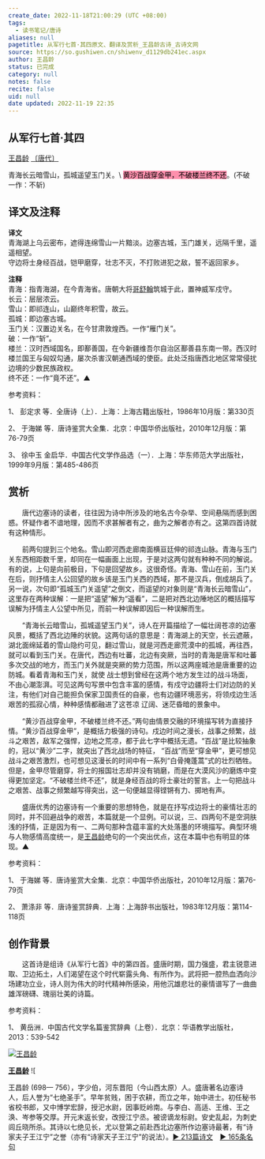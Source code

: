 ```yaml
---
create_date: 2022-11-18T21:00:29 (UTC +08:00)
tags:
  - 读书笔记/唐诗
aliases: null
pagetitle: 从军行七首·其四原文、翻译及赏析_王昌龄古诗_古诗文网
source: https://so.gushiwen.cn/shiwenv_d1129db241ec.aspx
author: 王昌龄
status: 已完成
category: null
notes: false
recite: false
uid: null
date updated: 2022-11-19 22:35
---
```


## 从军行七首·其四

[王昌龄](https://so.gushiwen.cn/authorv_d9343fa5dac7.aspx) [〔唐代〕](https://so.gushiwen.cn/shiwens/default.aspx?cstr=%e5%94%90%e4%bb%a3)

青海长云暗雪山，孤城遥望玉门关。\ <mark style="background: #FF5582A6;">黄沙百战穿金甲，不破楼兰终不还</mark>。(不破 一作：不斩)

## 译文及注释

**译文**\
青海湖上乌云密布，遮得连绵雪山一片黯淡。边塞古城，玉门雄关，远隔千里，遥遥相望。\
守边将士身经百战，铠甲磨穿，壮志不灭，不打败进犯之敌，誓不返回家乡。

**注释**\
青海：指青海湖，在今青海省。唐朝大将[哥舒翰](https://so.gushiwen.cn/authorv_8d8e61019982.aspx)筑城于此，置神威军戍守。\
长云：层层浓云。\
雪山：即祁连山，山巅终年积雪，故云。\
孤城：即边塞古城。\
玉门关：汉置边关名，在今甘肃敦煌西。一作“雁门关”。\
破：一作“斩”。\
楼兰：汉时西域国名，即鄯善国，在今新疆维吾尔自治区鄯善县东南一带。西汉时楼兰国王与匈奴勾通，屡次杀害汉朝通西域的使臣。此处泛指唐西北地区常常侵扰边境的少数民族政权。\
终不还：一作“竟不还”。▲

参考资料：

1、 彭定求 等．全唐诗（上）．上海：上海古籍出版社，1986年10月版：第330页

2、 于海娣 等．唐诗鉴赏大全集．北京：中国华侨出版社，2010年12月版：第76-79页

3、 徐中玉 金启华．中国古代文学作品选（一）．上海：华东师范大学出版社，1999年9月版：第485-486页

## 赏析

　　唐代边塞诗的读者，往往因为诗中所涉及的地名古今杂举、空间悬隔而感到困惑。怀疑作者不谙地理，因而不求甚解者有之，曲为之解者亦有之。这第四首诗就有这种情形。

　　前两句提到三个地名。雪山即河西走廊南面横亘廷伸的祁连山脉。青海与玉门关东西相距数千里，却同在一幅画面上出现，于是对这两句就有种种不同的解说。有的说，上句是向前极目，下句是回望故乡。这很奇怪。青海、雪山在前，玉门关在后，则抒情主人公回望的故乡该是玉门关西的西域，那不是汉兵，倒成胡兵了。另一说，次句即“孤城玉门关遥望”之倒文，而遥望的对象则是“青海长云暗雪山”，这里存在两种误解：一是把“遥望”解为“遥看”，二是把对西北边陲地区的概括描写误解为抒情主人公望中所见，而前一种误解即因后一种误解而生。

　　“青海长云暗雪山，孤城遥望玉门关”，诗人在开篇描绘了一幅壮阔苍凉的边塞风景，概括了西北边陲的状貌。这两句话的意思是：青海湖上的天空，长云遮蔽，湖北面绵延着的雪山隐约可见，翻过雪山，就是河西走廊荒漠中的孤城，再往西，就可以看到玉门关。在唐代，西边有吐蕃，北边有突厥，当时的青海是唐军和吐蕃多次交战的地方，而玉门关外就是突厥的势力范围，所以这两座城池是唐重要的边防城。看着青海和玉门关，就使 战士想到曾经在这两个地方发生过的战斗场面，不由心潮澎湃。可见这两句写景中包含丰富的感情，有戍守边疆将士们对边防的关注，有他们对自己能担负保家卫国责任的自豪，也有边疆环境恶劣，将领戍边生活艰苦的孤寂心情，种种感情都融进了这苍凉 辽阔、迷茫昏暗的景象中。

　　“黄沙百战穿金甲，不破楼兰终不还。”两句由情景交融的环境描写转为直接抒情。“黄沙百战穿金甲”，是概括力极强的诗句。戍边时间之漫长，战事之频繁，战斗之艰苦，敌军之强悍，边地之荒凉，都于此七字中概括无遗。“百战”是比较抽象的，冠以“黄沙”二字，就突出了西北战场的特征， “百战”而至“穿金甲”，更可想见战斗之艰苦激烈，也可想见这漫长的时间中有一系列“白骨掩蓬蒿”式的壮烈牺牲。但是，金甲尽管磨穿，将士的报国壮志却并没有销磨，而是在大漠风沙的磨炼中变得更加坚定。“不破楼兰终不还”，就是身经百战的将士豪壮的誓言。上一句把战斗之艰苦、战事之频繁越写得突出，这一句便越显得铿锵有力、掷地有声。

　　盛唐优秀的边塞诗有一个重要的思想特色，就是在抒写戍边将士的豪情壮志的同时，并不回避战争的艰苦，本篇就是一个显例。可以说，三、四两句不是空洞肤浅的抒情，正是因为有一、二两句那种含蕴丰富的大处落墨的环境描写。典型环境与人物感情高度统一，是[王昌龄](https://so.gushiwen.cn/authorv_d9343fa5dac7.aspx)绝句的一个突出优点，这在本篇中也有明显的体现。▲

参考资料：

1、 于海娣 等．唐诗鉴赏大全集．北京：中国华侨出版社，2010年12月版：第76-79页

2、 萧涤非 等．唐诗鉴赏辞典．上海：上海辞书出版社，1983年12月版：第114-118页

## 创作背景

　　这首诗是组诗《从军行七首》中的第四首。盛唐时期，国力强盛，君主锐意进取、卫边拓土，人们渴望在这个时代崭露头角、有所作为。武将把一腔热血洒向沙场建功立业，诗人则为伟大的时代精神所感染，用他沉雄悲壮的豪情谱写了一曲曲雄浑磅礴、瑰丽壮美的诗篇。

参考资料：

1、 黄岳洲．中国古代文学名篇鉴赏辞典（上卷）．北京：华语教学出版社，2013：539-542

[![王昌龄](https://song.gushiwen.cn/authorImg/wangchangling.jpg)](https://so.gushiwen.cn/authorv_d9343fa5dac7.aspx)

[**王昌龄**](https://so.gushiwen.cn/authorv_d9343fa5dac7.aspx) ![

王昌龄 (698— 756），字少伯，河东晋阳（今山西太原）人。盛唐著名边塞诗人，后人誉为“七绝圣手”。早年贫贱，困于农耕，而立之年，始中进士。初任秘书省校书郎，又中博学宏辞，授汜水尉，因事贬岭南。与李白、高适、王维、王之涣、岑参等交厚。开元末返长安，改授江宁丞。被谤谪龙标尉。安史乱起，为刺史闾丘晓所杀。其诗以七绝见长，尤以登第之前赴西北边塞所作边塞诗最著，有“诗家夫子王江宁”之誉（亦有“诗家天子王江宁”的说法）。[► 213篇诗文](https://so.gushiwen.cn/shiwens/default.aspx?astr=%e7%8e%8b%e6%98%8c%e9%be%84)　[► 165条名句](https://so.gushiwen.cn/mingjus/default.aspx?astr=%e7%8e%8b%e6%98%8c%e9%be%84)
